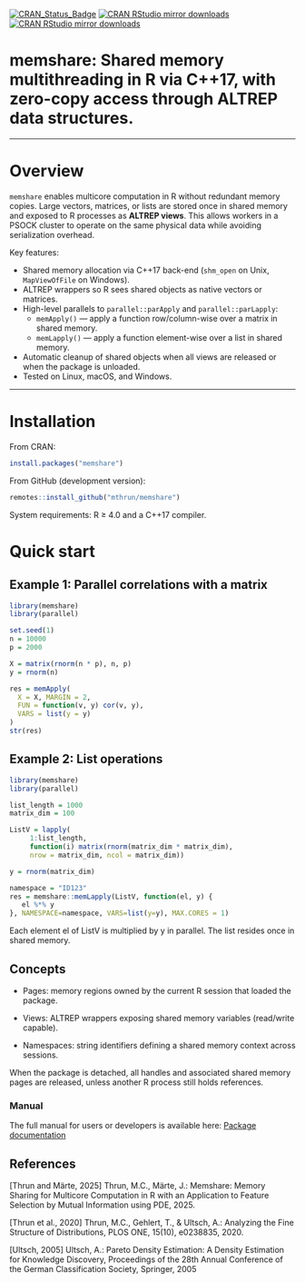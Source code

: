 [![CRAN_Status_Badge](http://www.r-pkg.org/badges/version/memshare)](https://cran.r-project.org/package=memshare)
[![CRAN RStudio mirror downloads](https://cranlogs.r-pkg.org/badges/grand-total/memshare?color=blue)](https://r-pkg.org/pkg/memshare)
[![CRAN RStudio mirror downloads](https://cranlogs.r-pkg.org/badges/last-month/memshare?color=green)](https://r-pkg.org/pkg/memshare)

# memshare: Shared memory multithreading in R via C++17, with zero-copy access through ALTREP data structures.


---

# Overview

`memshare` enables multicore computation in R without redundant memory copies. Large vectors, matrices, or lists are stored once in shared memory and exposed to R processes as **ALTREP views**. This allows workers in a PSOCK cluster to operate on the same physical data while avoiding serialization overhead.

Key features:

- Shared memory allocation via C++17 back-end (`shm_open` on Unix, `MapViewOfFile` on Windows).
- ALTREP wrappers so R sees shared objects as native vectors or matrices.
- High-level parallels to `parallel::parApply` and `parallel::parLapply`:
  - `memApply()` — apply a function row/column-wise over a matrix in shared memory.
  - `memLapply()` — apply a function element-wise over a list in shared memory.
- Automatic cleanup of shared objects when all views are released or when the package is unloaded.
- Tested on Linux, macOS, and Windows.

---

# Installation

From CRAN:

```r
install.packages("memshare")
```

From GitHub (development version):

```r
remotes::install_github("mthrun/memshare")
```

System requirements: R ≥ 4.0 and a C++17 compiler.

# Quick start

## Example 1: Parallel correlations with a matrix

```r
library(memshare)
library(parallel)

set.seed(1)
n = 10000
p = 2000

X = matrix(rnorm(n * p), n, p)
y = rnorm(n)

res = memApply(
  X = X, MARGIN = 2,
  FUN = function(v, y) cor(v, y),
  VARS = list(y = y)
)
str(res)
```

## Example 2: List operations

```r
library(memshare)
library(parallel)

list_length = 1000
matrix_dim = 100

ListV = lapply(
     1:list_length,
     function(i) matrix(rnorm(matrix_dim * matrix_dim),
     nrow = matrix_dim, ncol = matrix_dim))

y = rnorm(matrix_dim)

namespace = "ID123"
res = memshare::memLapply(ListV, function(el, y) {
   el %*% y
}, NAMESPACE=namespace, VARS=list(y=y), MAX.CORES = 1)

```

Each element el of ListV is multiplied by y in parallel. The list resides once in shared memory.

## Concepts

- Pages: memory regions owned by the current R session that loaded the package.

- Views: ALTREP wrappers exposing shared memory variables (read/write capable).

- Namespaces: string identifiers defining a shared memory context across sessions.

When the package is detached, all handles and associated shared memory pages are released, unless another R process still holds references.

### Manual

The full manual for users or developers is available here:
[Package documentation](https://CRAN.R-project.org/package=memshare/memshare.pdf)

## References <a name="references"/>

[Thrun and Märte, 2025] Thrun, M.C., Märte, J.: Memshare: Memory Sharing for Multicore Computation in R with an Application to Feature Selection by Mutual Information using PDE, 2025.

[Thrun et al., 2020] Thrun, M.C., Gehlert, T., & Ultsch, A.: Analyzing the Fine Structure of Distributions, PLOS ONE, 15(10), e0238835, 2020.

[Ultsch, 2005] Ultsch, A.: Pareto Density Estimation: A Density Estimation for Knowledge Discovery, Proceedings of the 28th Annual Conference of the German Classification Society, Springer, 2005

